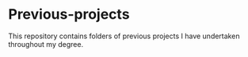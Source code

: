 # Previous-projects

This repository contains folders of previous projects I have undertaken throughout my degree.

